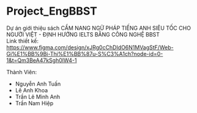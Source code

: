# Project_EngBBST
Dự án giới thiệu sách CẨM NANG NGỮ PHÁP TIẾNG ANH SIÊU TỐC CHO NGƯỜI VIỆT - ĐỊNH HƯỚNG IELTS BẰNG CÔNG NGHỆ BBST <br>
Link thiết kế: https://www.figma.com/design/xJRg0cChDIdO6N1MVagStF/Web-Gi%E1%BB%9Bi-Thi%E1%BB%87u-S%C3%A1ch?node-id=0-1&t=Qm3BeA47kSgh0lW4-1

Thành Viên:
+ Nguyễn Anh Tuấn
+ Lê Anh Khoa
+ Trần Lê Minh Anh
+ Trần Nam Hiệp
